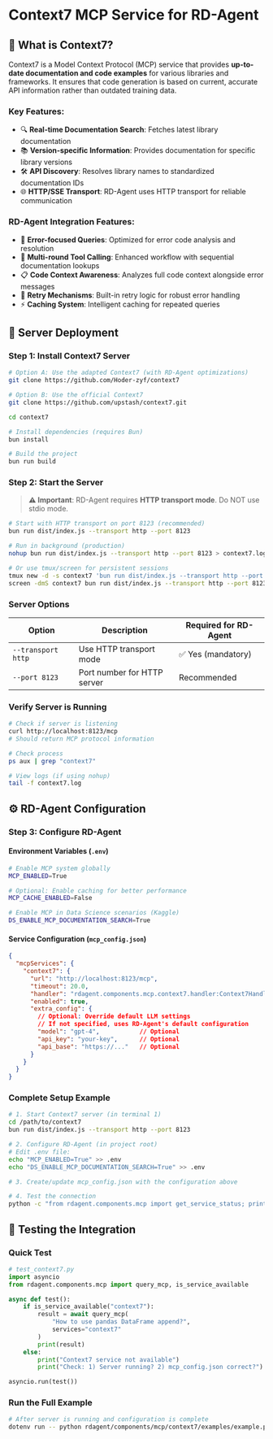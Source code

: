 # Context7 MCP Service for RD-Agent

## 🎯 What is Context7?

Context7 is a Model Context Protocol (MCP) service that provides **up-to-date documentation and code examples** for various libraries and frameworks. It ensures that code generation is based on current, accurate API information rather than outdated training data.

### Key Features:
- 🔍 **Real-time Documentation Search**: Fetches latest library documentation
- 📚 **Version-specific Information**: Provides documentation for specific library versions
- 🛠️ **API Discovery**: Resolves library names to standardized documentation IDs
- 🌐 **HTTP/SSE Transport**: RD-Agent uses HTTP transport for reliable communication

### RD-Agent Integration Features:
- 🎯 **Error-focused Queries**: Optimized for error code analysis and resolution
- 🧠 **Multi-round Tool Calling**: Enhanced workflow with sequential documentation lookups
- 📋 **Code Context Awareness**: Analyzes full code context alongside error messages
- 🔄 **Retry Mechanisms**: Built-in retry logic for robust error handling
- ⚡ **Caching System**: Intelligent caching for repeated queries

## 🚀 Server Deployment

### Step 1: Install Context7 Server

```bash
# Option A: Use the adapted Context7 (with RD-Agent optimizations)
git clone https://github.com/Hoder-zyf/context7

# Option B: Use the official Context7
git clone https://github.com/upstash/context7.git

cd context7

# Install dependencies (requires Bun)
bun install

# Build the project
bun run build
```

### Step 2: Start the Server

> **⚠️ Important**: RD-Agent requires **HTTP transport mode**. Do NOT use stdio mode.

```bash
# Start with HTTP transport on port 8123 (recommended)
bun run dist/index.js --transport http --port 8123

# Run in background (production)
nohup bun run dist/index.js --transport http --port 8123 > context7.log 2>&1 &

# Or use tmux/screen for persistent sessions
tmux new -d -s context7 'bun run dist/index.js --transport http --port 8123'
screen -dmS context7 bun run dist/index.js --transport http --port 8123
```

### Server Options

| Option | Description | Required for RD-Agent |
|--------|-------------|----------------------|
| `--transport http` | Use HTTP transport mode | ✅ Yes (mandatory) |
| `--port 8123` | Port number for HTTP server | Recommended |


### Verify Server is Running

```bash
# Check if server is listening
curl http://localhost:8123/mcp
# Should return MCP protocol information

# Check process
ps aux | grep "context7"

# View logs (if using nohup)
tail -f context7.log
```



## ⚙️ RD-Agent Configuration

### Step 3: Configure RD-Agent

#### Environment Variables (`.env`)

```bash
# Enable MCP system globally
MCP_ENABLED=True

# Optional: Enable caching for better performance
MCP_CACHE_ENABLED=False

# Enable MCP in Data Science scenarios (Kaggle)
DS_ENABLE_MCP_DOCUMENTATION_SEARCH=True
```

#### Service Configuration (`mcp_config.json`)

```json
{
  "mcpServices": {
    "context7": {
      "url": "http://localhost:8123/mcp",
      "timeout": 20.0,
      "handler": "rdagent.components.mcp.context7.handler:Context7Handler",
      "enabled": true,
      "extra_config": {
        // Optional: Override default LLM settings
        // If not specified, uses RD-Agent's default configuration
        "model": "gpt-4",           // Optional
        "api_key": "your-key",      // Optional
        "api_base": "https://..."   // Optional
      }
    }
  }
}
```

### Complete Setup Example

```bash
# 1. Start Context7 server (in terminal 1)
cd /path/to/context7
bun run dist/index.js --transport http --port 8123

# 2. Configure RD-Agent (in project root)
# Edit .env file:
echo "MCP_ENABLED=True" >> .env
echo "DS_ENABLE_MCP_DOCUMENTATION_SEARCH=True" >> .env

# 3. Create/update mcp_config.json with the configuration above

# 4. Test the connection
python -c "from rdagent.components.mcp import get_service_status; print(get_service_status())"
```

## 🧪 Testing the Integration

### Quick Test

```python
# test_context7.py
import asyncio
from rdagent.components.mcp import query_mcp, is_service_available

async def test():
    if is_service_available("context7"):
        result = await query_mcp(
            "How to use pandas DataFrame append?",
            services="context7"
        )
        print(result)
    else:
        print("Context7 service not available")
        print("Check: 1) Server running? 2) mcp_config.json correct?")

asyncio.run(test())
```

### Run the Full Example

```bash
# After server is running and configuration is complete
dotenv run -- python rdagent/components/mcp/context7/examples/example.py
```
